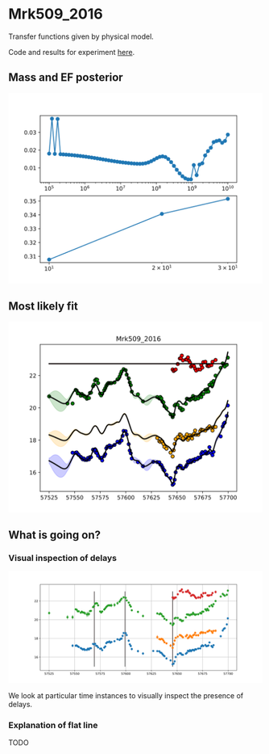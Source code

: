 # Mrk509_2016

Transfer functions given by physical model.

Code and results for experiment [here](Real/Mrk509/2016/).

## Mass and EF posterior

![Mrk509_2016_posterior_mass](Real/Mrk509/2016/posteriors.svg)



## Most likely fit

![Mrk509_2016_EF_10_matern32_fit](Real/Mrk509/2016/bestfit.svg)


## What is going on?

### Visual inspection of delays

![dataplot](Real/Mrk509/2016/data.svg)

We look at particular time instances to visually inspect the presence of delays.

### Explanation of flat line

TODO
